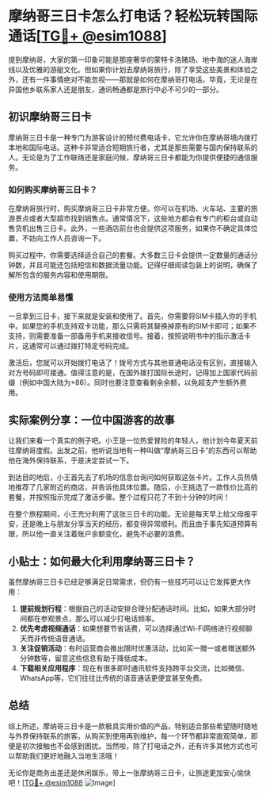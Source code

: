 # 摩纳哥三日卡怎么打电话？轻松玩转国际通话[[TG💪+ @esim1088](https://t.me/s/esim1088)]

提到摩纳哥，大家的第一印象可能是那座奢华的蒙特卡洛赌场、地中海的迷人海岸线以及优雅的游艇文化。但如果你计划去摩纳哥旅行，除了享受这些美景和体验之外，还有一件事情绝对不能忽视——那就是如何在摩纳哥打电话。毕竟，无论是在异国他乡联系家人还是朋友，通讯畅通都是旅行中必不可少的一部分。

## 初识摩纳哥三日卡

摩纳哥三日卡是一种专门为游客设计的预付费电话卡，它允许你在摩纳哥境内拨打本地和国际电话。这种卡非常适合短期旅行者，尤其是那些需要与国内保持联系的人。无论是为了工作联络还是家庭问候，摩纳哥三日卡都能为你提供便捷的通信服务。

### 如何购买摩纳哥三日卡？

在摩纳哥旅行时，购买摩纳哥三日卡非常方便。你可以在机场、火车站、主要的旅游景点或者大型超市找到销售点。通常情况下，这些地方都会有专门的柜台或自动售货机出售三日卡。此外，一些酒店前台也会提供这项服务，如果你不确定具体位置，不妨向工作人员咨询一下。

购买过程中，你需要选择适合自己的套餐。大多数三日卡会提供一定数量的通话分钟数，并且可能还包括短信和数据流量功能。记得仔细阅读包装上的说明，确保了解所包含的服务内容和使用期限。

### 使用方法简单易懂

一旦拿到三日卡，接下来就是安装和使用了。首先，你需要将SIM卡插入你的手机中。如果您的手机支持双卡功能，那么只需将其替换掉原有的SIM卡即可；如果不支持，则需要准备一部备用手机来接收信号。接着，按照说明书中的指示激活卡片，这通常可以通过拨打特定号码完成。

激活后，您就可以开始拨打电话了！拨号方式与其他普通电话没有区别，直接输入对方号码即可接通。值得注意的是，在国外拨打国际长途时，记得加上国家代码前缀（例如中国大陆为+86）。同时也要注意查看剩余余额，以免超支产生额外费用。

## 实际案例分享：一位中国游客的故事

让我们来看一个真实的例子吧。小王是一位热爱冒险的年轻人，他计划今年夏天前往摩纳哥度假。出发之前，他听说当地有一种叫做“摩纳哥三日卡”的东西可以帮助他在海外保持联系，于是决定尝试一下。

到达目的地后，小王首先去了机场的信息台询问如何获取这张卡片。工作人员热情地推荐了几家附近的商店，并告诉他具体位置。随后，小王挑选了一款性价比高的套餐，并按照指示完成了激活步骤。整个过程只花了不到十分钟的时间！

在整个旅程期间，小王充分利用了这张三日卡的功能。无论是每天早上给父母报平安，还是晚上与朋友分享当天的经历，都变得异常顺利。而且由于事先知道预算有限，所以他一直关注着账户余额变化，避免不必要的浪费。

## 小贴士：如何最大化利用摩纳哥三日卡？

虽然摩纳哥三日卡已经足够满足日常需求，但仍有一些技巧可以让它发挥更大作用：

1. **提前规划行程**：根据自己的活动安排合理分配通话时间。比如，如果大部分时间都在参观景点，那么可以减少打电话频率。
2. **优先考虑视频通话**：如果想要节省话费，可以选择通过Wi-Fi网络进行视频聊天而非传统语音通话。
3. **关注促销活动**：有时运营商会推出限时优惠活动，比如买一赠一或者赠送额外分钟数等，留意这些信息有助于降低成本。
4. **下载相关应用程序**：现在有很多即时通讯软件支持跨平台交流，比如微信、WhatsApp等，它们往往比传统的语音通话更便宜甚至免费。

## 总结

综上所述，摩纳哥三日卡是一款极具实用价值的产品，特别适合那些希望随时随地与外界保持联系的旅客。从购买到使用再到维护，每一个环节都非常直观简单，即便是初次接触也不会感到困扰。当然啦，除了打电话之外，还有许多其他方式也可以帮助我们更好地融入当地生活哦！

无论你是商务出差还是休闲娱乐，带上一张摩纳哥三日卡，让旅途更加安心愉快吧！[[TG💪+ @esim1088](https://t.me/s/esim1088) ![Image](https://i.postimg.cc/4NQfJmqS/Snipaste-2025-05-13-00-14-12.png)]